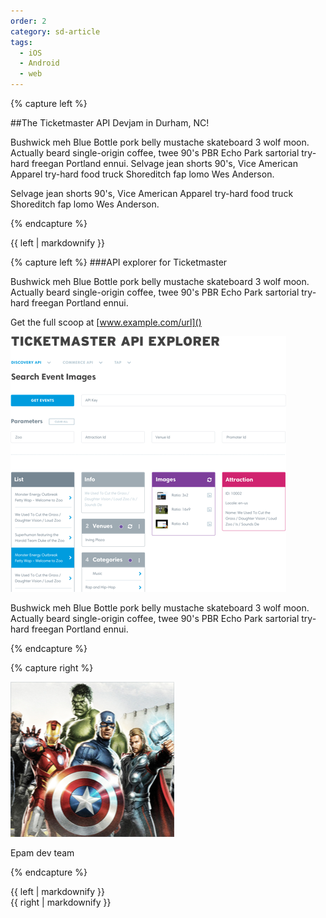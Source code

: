 ```yaml
---
order: 2
category: sd-article
tags:
  - iOS
  - Android
  - web
---
```


{% capture left %}

##The Ticketmaster API Devjam in Durham, NC!

Bushwick meh Blue Bottle pork belly mustache skateboard 3 wolf moon.
Actually beard single-origin coffee, twee 90's PBR Echo Park sartorial
try-hard freegan Portland ennui. Selvage jean shorts 90's, Vice American
Apparel try-hard food truck Shoreditch fap lomo Wes Anderson.

Selvage jean shorts 90's, Vice American Apparel
try-hard food truck Shoreditch fap lomo Wes Anderson.

{% endcapture %}
<div class="col-lg-8">{{ left | markdownify }}</div>


{% capture left %}
###API explorer for Ticketmaster

Bushwick meh Blue Bottle pork belly mustache skateboard 3 wolf moon.
Actually beard single-origin coffee, twee 90's PBR Echo Park
sartorial try-hard freegan Portland ennui.

Get the full scoop at [www.example.com/url]()

![Bitmap](/assets/img/partners/startups-development/bitmap.png)

Bushwick meh Blue Bottle pork belly mustache skateboard 3 wolf moon.
Actually beard single-origin coffee, twee 90's PBR Echo Park sartorial
try-hard freegan Portland ennui.

{% endcapture %}


{% capture right %}

![Rectangle](/assets/img/partners/startups-development/rectangle-62.png)

Epam dev team

{% endcapture %}

<div class="col-lg-8">{{ left | markdownify }}</div>
<div class="col-lg-4">{{ right | markdownify }}</div>



